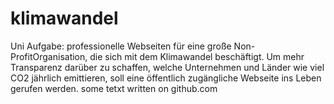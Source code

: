 # klimawandel
Uni Aufgabe: professionelle Webseiten für eine große Non-ProfitOrganisation, die sich mit dem Klimawandel beschäftigt. Um mehr Transparenz darüber zu schaffen, welche Unternehmen und Länder wie viel CO2 jährlich emittieren, soll eine öffentlich zugängliche Webseite ins Leben gerufen werden.
some tetxt written on github.com
